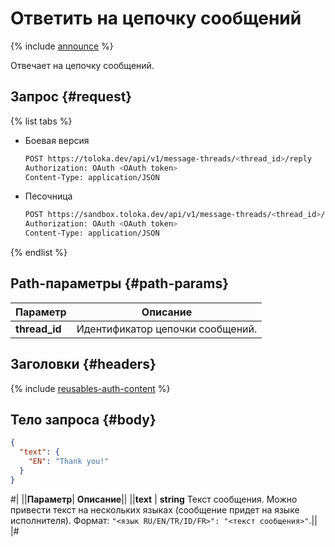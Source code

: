 # Ответить на цепочку сообщений

{% include [announce](../_includes/announce.md) %}

Отвечает на цепочку сообщений.

## Запрос {#request}

{% list tabs %}

- Боевая версия

    ```bash
    POST https://toloka.dev/api/v1/message-threads/<thread_id>/reply
    Authorization: OAuth <OAuth token>
    Content-Type: application/JSON
    ```

- Песочница

    ```bash
    POST https://sandbox.toloka.dev/api/v1/message-threads/<thread_id>/reply
    Authorization: OAuth <OAuth token>
    Content-Type: application/JSON
    ```

{% endlist %}

## Path-параметры {#path-params}

Параметр | Описание
----- | -----
**thread_id** | Идентификатор цепочки сообщений.

## Заголовки {#headers}

{% include [reusables-auth-content](../_includes/reusables/id-reusables/auth-content.md) %}

## Тело запроса {#body}

```json
{
  "text": {
    "EN": "Thank you!"
  }
}
```

#|
||**Параметр**| **Описание**||
||**text** | **string**
Текст сообщения. Можно привести текст на нескольких языках (сообщение придет на языке исполнителя). Формат: `"<язык RU/EN/TR/ID/FR>": "<текст сообщения>"`.||
|#